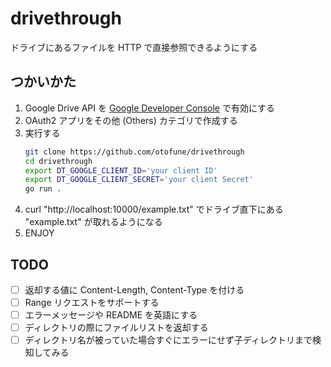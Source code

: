 drivethrough
===

ドライブにあるファイルを HTTP で直接参照できるようにする

つかいかた
---

1. Google Drive API を [Google Developer Console](console.developers.google.com/) で有効にする
1. OAuth2 アプリをその他 (Others) カテゴリで作成する
1. 実行する
    ```sh
    git clone https://github.com/otofune/drivethrough
    cd drivethrough
    export DT_GOOGLE_CLIENT_ID='your client ID'
    export DT_GOOGLE_CLIENT_SECRET='your client Secret'
    go run .
    ```
1. curl "http://localhost:10000/example.txt" でドライブ直下にある "example.txt" が取れるようになる
1. ENJOY

TODO
---
- [ ] 返却する値に Content-Length, Content-Type を付ける
- [ ] Range リクエストをサポートする
- [ ] エラーメッセージや README を英語にする
- [ ] ディレクトリの際にファイルリストを返却する
- [ ] ディレクトリ名が被っていた場合すぐにエラーにせず子ディレクトリまで検知してみる
